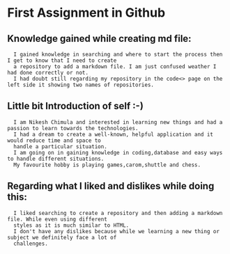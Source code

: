 # First Assignment in Github 

## Knowledge gained while creating md file:
    
      I gained knowledge in searching and where to start the process then I get to know that I need to create 
      a repository to add a markdown file. I am just confused weather I had done correctly or not.
      I had doubt still regarding my repository in the code<> page on the left side it showing two names of repositories.
      
     
## Little bit Introduction of self :-)

      I am Nikesh Chimula and interested in learning new things and had a passion to learn towards the technologies.
      I had a dream to create a well-known, helpful application and it would reduce time and space to 
      handle a particular situation.
      I am going on in gaining knowledge in coding,database and easy ways to handle different situations.
      My favourite hobby is playing games,carom,shuttle and chess.
      
## Regarding what I liked and dislikes while doing this: 

      I liked searching to create a repository and then adding a markdown file. While even using different 
      styles as it is much similar to HTML.
      I don't have any dislikes because while we learning a new thing or subject we definitely face a lot of
      challenges. 
      
      
  
      



 


